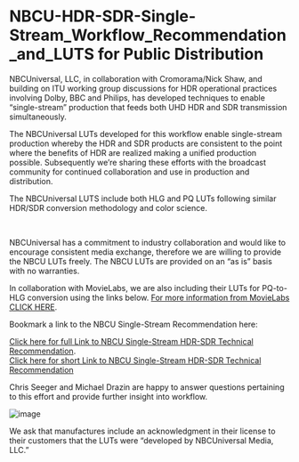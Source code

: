 # NBCU-HDR-SDR-Single-Stream_Workflow_Recommendation_and_LUTS for Public Distribution

<p>NBCUniversal, LLC, in collaboration with Cromorama/Nick Shaw, and building on ITU working group discussions for HDR operational practices involving Dolby, BBC and Philips, has developed techniques to enable “single-stream” production that feeds both UHD HDR and SDR transmission simultaneously.</p> 
 
<p>The NBCUniversal LUTs developed for this workflow enable single-stream production whereby the HDR and SDR products are consistent to the point where the benefits of HDR are realized making a unified production possible. Subsequently we’re sharing these efforts with the broadcast community for continued collaboration and use in production and distribution.</p>
 
<p>The NBCUniversal LUTS include both HLG and PQ LUTs following similar HDR/SDR conversion methodology and color science.</p>
  
<p>NBCUniversal has a commitment to industry collaboration and would like to encourage consistent media exchange, therefore we are willing to provide the NBCU LUTs freely. The NBCU LUTs are provided on an “as is” basis with no warranties.</p>

In collaboration with MovieLabs, we are also including their LUTs for PQ-to-HLG conversion using the links below.  [For more information from MovieLabs CLICK HERE](https://movielabs.com/distribution-specs/ultra-hd-and-hdr/).
  
<p>Bookmark a link to the NBCU Single-Stream Recommendation here:</p>   

[Click here for full Link to NBCU Single-Stream HDR-SDR Technical Recommendation](https://github.com/digitaltvguy/NBCU-HDR-SDR-Single-Stream_Workflow_Recommendation_and_LUTS).  
[Click here for short Link to NBCU Single-Stream HDR-SDR Technical Recommendation](https://bit.ly/37q2SD5)


<p>Chris Seeger and Michael Drazin are happy to answer questions pertaining to this effort and provide further insight into workflow.</p>

![image](https://user-images.githubusercontent.com/1738616/165218550-df855262-18f2-4744-a81c-e690a74999f6.png)
  
<p>We ask that manufactures include an acknowledgment in their license to their customers that the LUTs were “developed by NBCUniversal Media, LLC.”</p>
